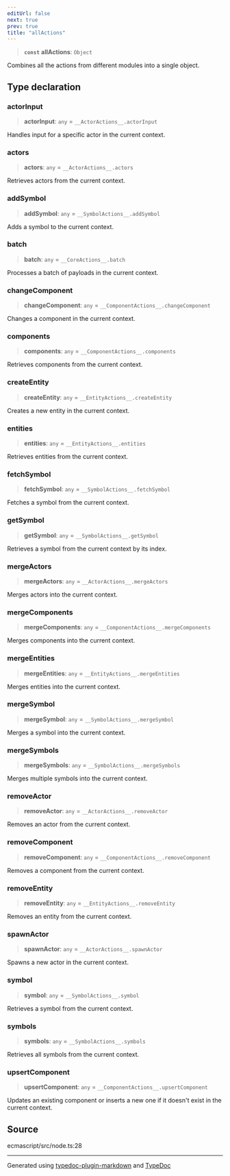 ```yaml
---
editUrl: false
next: true
prev: true
title: "allActions"
---
```


> **`const`** **allActions**: `Object`

Combines all the actions from different modules into a single object.

## Type declaration

### actorInput

> **actorInput**: `any` = `__ActorActions__.actorInput`

Handles input for a specific actor in the current context.

### actors

> **actors**: `any` = `__ActorActions__.actors`

Retrieves actors from the current context.

### addSymbol

> **addSymbol**: `any` = `__SymbolActions__.addSymbol`

Adds a symbol to the current context.

### batch

> **batch**: `any` = `__CoreActions__.batch`

Processes a batch of payloads in the current context.

### changeComponent

> **changeComponent**: `any` = `__ComponentActions__.changeComponent`

Changes a component in the current context.

### components

> **components**: `any` = `__ComponentActions__.components`

Retrieves components from the current context.

### createEntity

> **createEntity**: `any` = `__EntityActions__.createEntity`

Creates a new entity in the current context.

### entities

> **entities**: `any` = `__EntityActions__.entities`

Retrieves entities from the current context.

### fetchSymbol

> **fetchSymbol**: `any` = `__SymbolActions__.fetchSymbol`

Fetches a symbol from the current context.

### getSymbol

> **getSymbol**: `any` = `__SymbolActions__.getSymbol`

Retrieves a symbol from the current context by its index.

### mergeActors

> **mergeActors**: `any` = `__ActorActions__.mergeActors`

Merges actors into the current context.

### mergeComponents

> **mergeComponents**: `any` = `__ComponentActions__.mergeComponents`

Merges components into the current context.

### mergeEntities

> **mergeEntities**: `any` = `__EntityActions__.mergeEntities`

Merges entities into the current context.

### mergeSymbol

> **mergeSymbol**: `any` = `__SymbolActions__.mergeSymbol`

Merges a symbol into the current context.

### mergeSymbols

> **mergeSymbols**: `any` = `__SymbolActions__.mergeSymbols`

Merges multiple symbols into the current context.

### removeActor

> **removeActor**: `any` = `__ActorActions__.removeActor`

Removes an actor from the current context.

### removeComponent

> **removeComponent**: `any` = `__ComponentActions__.removeComponent`

Removes a component from the current context.

### removeEntity

> **removeEntity**: `any` = `__EntityActions__.removeEntity`

Removes an entity from the current context.

### spawnActor

> **spawnActor**: `any` = `__ActorActions__.spawnActor`

Spawns a new actor in the current context.

### symbol

> **symbol**: `any` = `__SymbolActions__.symbol`

Retrieves a symbol from the current context.

### symbols

> **symbols**: `any` = `__SymbolActions__.symbols`

Retrieves all symbols from the current context.

### upsertComponent

> **upsertComponent**: `any` = `__ComponentActions__.upsertComponent`

Updates an existing component or inserts a new one if it doesn't exist in the current context.

## Source

ecmascript/src/node.ts:28

***

Generated using [typedoc-plugin-markdown](https://www.npmjs.com/package/typedoc-plugin-markdown) and [TypeDoc](https://typedoc.org/)
